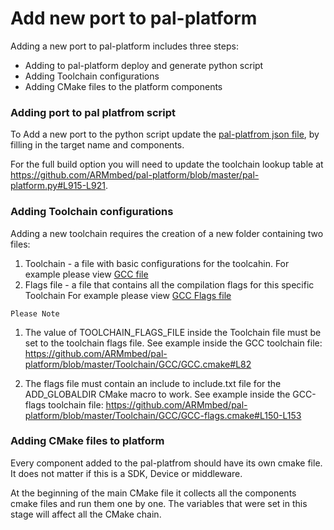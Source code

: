 # Add new port to pal-platform

Adding a new port to pal-platform includes three steps:
- Adding to pal-platform deploy and generate python script
- Adding Toolchain configurations
- Adding CMake files to the platform components

### Adding port to pal platfrom script
To Add a new port to the python script update the [pal-platfrom json file](./pal-platform.json), by filling in the target name and components.

For the full build option you will need to update the toolchain lookup table at https://github.com/ARMmbed/pal-platform/blob/master/pal-platform.py#L915-L921.



### Adding Toolchain configurations
Adding a new toolchain requires the creation of a new folder containing two files:
1.  Toolchain - a file with basic configurations for the toolcahin.
    For example please view [GCC file](./Toolchain/GCC/GCC.cmake)
2.  Flags file - a file that contains all the compilation flags for this specific Toolchain
    For example please view [GCC Flags file](./Toolchain/GCC/GCC-flags.cmake)

`Please Note`
1. The value of TOOLCHAIN_FLAGS_FILE inside the Toolchain file must be set to the toolchain flags file.
See example inside the GCC toolchain file: https://github.com/ARMmbed/pal-platform/blob/master/Toolchain/GCC/GCC.cmake#L82

2. The flags file must contain an include to include.txt file for the ADD_GLOBALDIR CMake macro to work.
See example inside the GCC-flags toolchain file:
https://github.com/ARMmbed/pal-platform/blob/master/Toolchain/GCC/GCC-flags.cmake#L150-L153

### Adding CMake files to platform

Every component added to the pal-platfrom should have its own cmake file. It does not matter if this is a SDK, Device or middleware.

 At the beginning of the main CMake file it collects all the components cmake files and run them one by one. The variables that were set in this stage will affect all the CMake chain.
